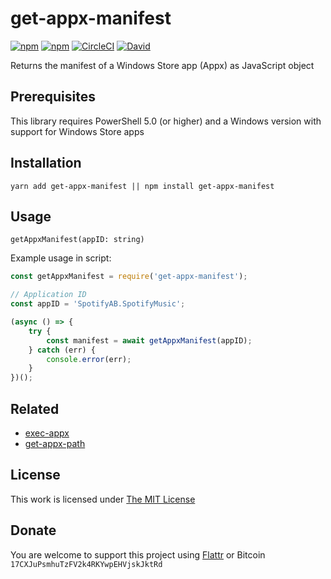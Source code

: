 # get-appx-manifest

[![npm](https://flat.badgen.net/npm/license/get-appx-manifest)](https://www.npmjs.org/package/get-appx-manifest)
[![npm](https://flat.badgen.net/npm/v/get-appx-manifest)](https://www.npmjs.org/package/get-appx-manifest)
[![CircleCI](https://flat.badgen.net/circleci/github/idleberg/node-get-appx-manifest)](https://circleci.com/gh/idleberg/node-get-appx-manifest)
[![David](https://flat.badgen.net/david/dev/idleberg/node-get-appx-manifest)](https://david-dm.org/idleberg/node-get-appx-manifest?type=dev)

Returns the manifest of a Windows Store app (Appx) as JavaScript object

## Prerequisites

This library requires PowerShell 5.0 (or higher) and a Windows version with support for Windows Store apps

## Installation

`yarn add get-appx-manifest || npm install get-appx-manifest`

## Usage

`getAppxManifest(appID: string)`

Example usage in script:

```js
const getAppxManifest = require('get-appx-manifest');

// Application ID
const appID = 'SpotifyAB.SpotifyMusic';

(async () => {
    try {
        const manifest = await getAppxManifest(appID);
    } catch (err) {
        console.error(err);
    }
})();
```

## Related

- [exec-appx](https://github.com/idleberg/node-exec-appx)
- [get-appx-path](https://github.com/idleberg/node-get-appx-path)

## License

This work is licensed under [The MIT License](https://opensource.org/licenses/MIT)

## Donate

You are welcome to support this project using [Flattr](https://flattr.com/submit/auto?user_id=idleberg&url=https://github.com/idleberg/node-get-appx-manifest) or Bitcoin `17CXJuPsmhuTzFV2k4RKYwpEHVjskJktRd`
